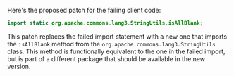 Here's the proposed patch for the failing client code:

```java
import static org.apache.commons.lang3.StringUtils.isAllBlank;
```

This patch replaces the failed import statement with a new one that imports the `isAllBlank` method from the `org.apache.commons.lang3.StringUtils` class. This method is functionally equivalent to the one in the failed import, but is part of a different package that should be available in the new version.